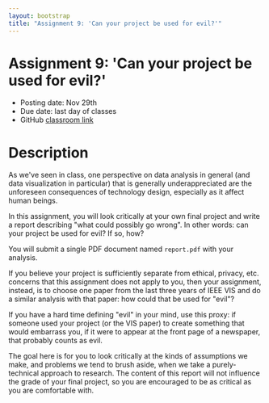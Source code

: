 ```yaml
---
layout: bootstrap
title: "Assignment 9: 'Can your project be used for evil?'"
---
```


# Assignment 9: 'Can your project be used for evil?'

- Posting date: Nov 29th
- Due date: last day of classes
- GitHub [classroom link](https://classroom.github.com/a/Mv9WDA5t)

# Description

As we've seen in class, one perspective on data analysis in general (and data
visualization in particular) that is generally underappreciated are
the unforeseen consequences of technology design, especially as it
affect human beings.

In this assignment, you will look critically at your own final project
and write a report describing "what could possibly go wrong". In other
words: can your project be used for evil? If so, how?

You will submit a single PDF document named `report.pdf` with your
analysis.

If you believe your project is sufficiently separate from ethical,
privacy, etc. concerns that this assignment does not apply to you,
then your assignment, instead, is to choose one paper from the last
three years of IEEE VIS and do a similar analysis with that paper: how
could that be used for "evil"?

If you have a hard time defining "evil" in your mind, use this proxy:
if someone used your project (or the VIS paper) to create something
that would embarrass you, if it were to appear at the front page of a
newspaper, that probably counts as evil.

The goal here is for you to look critically at the kinds of
assumptions we make, and problems we tend to brush aside, when we take
a purely-technical approach to research. The content of this report
will not influence the grade of your final project, so you are
encouraged to be as critical as you are comfortable with.
